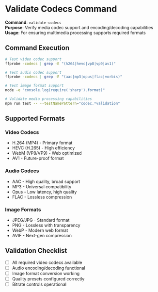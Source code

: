 # Validate Codecs Command

**Command**: `validate-codecs`  
**Purpose**: Verify media codec support and encoding/decoding capabilities  
**Usage**: For ensuring multimedia processing supports required formats

## Command Execution
```bash
# Test video codec support
ffprobe -codecs | grep -E "(h264|hevc|vp8|vp9|av1)"

# Test audio codec support  
ffprobe -codecs | grep -E "(aac|mp3|opus|flac|vorbis)"

# Test image format support
node -e "console.log(require('sharp').format)"

# Validate media processing capabilities
npm run test -- --testNamePattern="codec.*validation"
```

## Supported Formats
### Video Codecs
- H.264 (MP4) - Primary format
- HEVC (H.265) - High efficiency
- WebM (VP8/VP9) - Web optimized
- AV1 - Future-proof format

### Audio Codecs  
- AAC - High quality, broad support
- MP3 - Universal compatibility
- Opus - Low latency, high quality
- FLAC - Lossless compression

### Image Formats
- JPEG/JPG - Standard format
- PNG - Lossless with transparency
- WebP - Modern web format
- AVIF - Next-gen compression

## Validation Checklist
- [ ] All required video codecs available
- [ ] Audio encoding/decoding functional
- [ ] Image format conversion working
- [ ] Quality presets configured correctly
- [ ] Bitrate controls operational